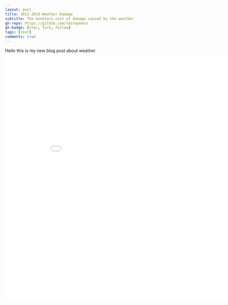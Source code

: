 ```yaml
---
layout: post
title: 2013-2019 Weather Damage
subtitle: The monetary cost of damage caused by the weather
gh-repo: https://github.com/lmstephens
gh-badge: [star, fork, follow]
tags: [test]
comments: true
---
```


Hello this is my new blog post about weather
<iframe width="900" height="800" frameborder="0" scrolling="no" src="//plot.ly/~Lmstephens/1.embed"></iframe>
